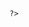 <!DOCTYPE html>
<html>
<head>
	<title></title>
</head>
<body>
	<?php
		$x = 1;
		$y = 10;
		echo $x+$y;

	?>
</body>
</html>
